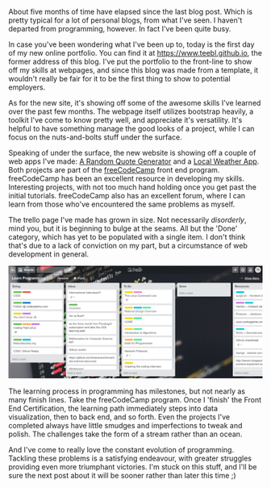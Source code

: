 About five months of time have elapsed since the last blog post. Which is pretty typical for a lot of personal blogs, from what I've seen. I haven't departed from programming, however. In fact I've been quite busy.

In case you've been wondering what I've been up to, today is the first day of my new online portfolio. You can find it at https://www.teebl.github.io, the former address of this blog. I've put the portfolio to the front-line to show off my skills at webpages, and since this blog was made from a template, it wouldn't really be fair for it to be the first thing to show to potential employers.

As for the new site, it's showing off some of the awesome skills I've learned over the past few months. The webpage itself utilizes bootstrap heavily, a toolkit I've come to know pretty well, and appreciate it's versatility. It's helpful to have something manage the good looks of a project, while I can focus on the nuts-and-bolts stuff under the surface.

Speaking of under the surface, the new website is showing off a couple of web apps I've made: [A Random Quote Generator](https://codepen.io/teebl/full/JMpRrN) and a [Local Weather App](https://codepen.io/teebl/full/KZeOYG). Both projects are part of the [freeCodeCamp](https://www.freecodecamp.org) front end program. freeCodeCamp has been an excellent resource in developing my skills. Interesting projects, with not too much hand holding once you get past the initial tutorials. freeCodeCamp also has an excellent forum, where I can learn from those who've encountered the same problems as myself.

The trello page I've made has grown in size. Not necessarily *disorderly*, mind you, but it is beginning to bulge at the seams. All but the 'Done' category, which has yet to be populated with a single item. I don't think that's due to a lack of conviction on my part, but a circumstance of web development in general. 

![trelloscreen](/images/Foundation/trello01-21-2018.png)

The learning process in programming has milestones, but not nearly as many finish lines. Take the freeCodeCamp program. Once I 'finish' the Front End Certification, the learning path immediately steps into data visualization, then to back end, and so forth. Even the projects I've completed always have little smudges and imperfections to tweak and polish. The challenges take the form of a stream rather than an ocean.

And I've come to really love the constant evolution of programming. Tackling these problems is a satisfying endeavour, with greater struggles providing even more triumphant victories. I'm stuck on this stuff, and I'll be sure the next post about it will be sooner rather than later this time ;)
